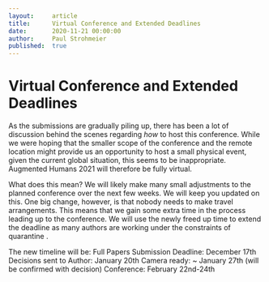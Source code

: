 ```yaml
---
layout:     article
title:      Virtual Conference and Extended Deadlines
date:       2020-11-21 00:00:00
author:     Paul Strohmeier
published:  true
---
```



Virtual Conference and Extended Deadlines
============

As the submissions are gradually piling up, there has been a lot of discussion behind the scenes regarding *how* to host this conference. While we were hoping that the smaller scope of the conference and the remote location might provide us an opportunity to host a small physical event, given the current global situation, this seems to be inappropriate. Augmented Humans 2021 will therefore be fully virtual.

What does this mean? We will likely make many small adjustments to the planned conference over the next few weeks. We will keep you updated on this. One big change, however, is that nobody needs to make travel arrangements. This means that we gain some extra time in the process leading up to the conference. We will use the newly freed up time to extend the deadline as many authors are working under the constraints of quarantine .

The new timeline will be:
Full Papers Submission Deadline: December 17th
Decisions sent to Author: January 20th
Camera ready: ~ January 27th (will be confirmed with decision)
Conference: February 22nd-24th